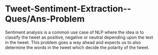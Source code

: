 # Tweet-Sentiment-Extraction--Ques/Ans-Problem
Sentiment analysis is a common use case of NLP where the idea is to classify the tweet as positive, negative or neutral depending upon the text in the tweet. This problem goes a way ahead and expects us to also determine the words in the tweet which decide the polarity of the tweet.
